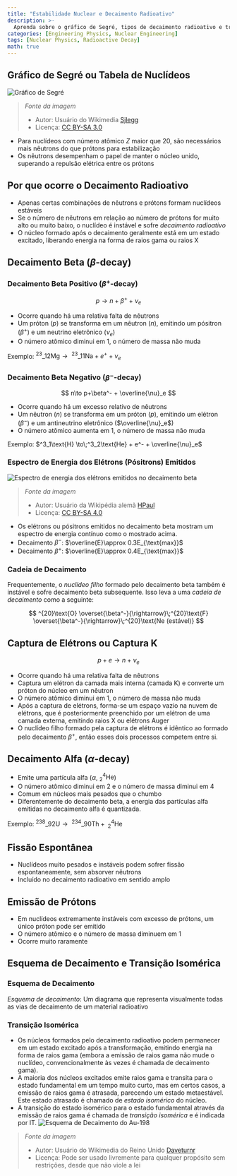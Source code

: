 ```yaml
---
title: "Estabilidade Nuclear e Decaimento Radioativo"
description: >-
  Aprenda sobre o gráfico de Segré, tipos de decaimento radioativo e transição isomérica.
categories: [Engineering Physics, Nuclear Engineering]
tags: [Nuclear Physics, Radioactive Decay]
math: true
---
```


## Gráfico de Segré ou Tabela de Nuclídeos
![Gráfico de Segré](https://upload.wikimedia.org/wikipedia/commons/c/c4/Table_isotopes_en.svg)
> *Fonte da imagem*
> - Autor: Usuário do Wikimedia [Sjlegg](https://commons.wikimedia.org/wiki/User:Sjlegg)
> - Licença: [CC BY-SA 3.0](https://creativecommons.org/licenses/by-sa/3.0/deed.en)

- Para nuclídeos com número atômico $Z$ maior que 20, são necessários mais nêutrons do que prótons para estabilização
- Os nêutrons desempenham o papel de manter o núcleo unido, superando a repulsão elétrica entre os prótons

## Por que ocorre o Decaimento Radioativo
- Apenas certas combinações de nêutrons e prótons formam nuclídeos estáveis
- Se o número de nêutrons em relação ao número de prótons for muito alto ou muito baixo, o nuclídeo é instável e sofre *decaimento radioativo*
- O núcleo formado após o decaimento geralmente está em um estado excitado, liberando energia na forma de raios gama ou raios X

## Decaimento Beta ($\beta$-decay)
### Decaimento Beta Positivo ($\beta^+$-decay)

 $$p \to n+\beta^+ +\nu_e$$
 
- Ocorre quando há uma relativa falta de nêutrons
- Um próton ($p$) se transforma em um nêutron ($n$), emitindo um pósitron ($\beta^+$) e um neutrino eletrônico ($\nu_e$)
- O número atômico diminui em 1, o número de massa não muda

Exemplo: $^{23}\_{12}\text{Mg} \to\;^{23}\_{11}\text{Na} + e^+ + \nu_e$

### Decaimento Beta Negativo ($\beta^-$-decay)

$$ n\to p+\beta^- + \overline{\nu}_e $$

- Ocorre quando há um excesso relativo de nêutrons
- Um nêutron ($n$) se transforma em um próton ($p$), emitindo um elétron ($\beta^-$) e um antineutrino eletrônico ($\overline{\nu}_e$)
- O número atômico aumenta em 1, o número de massa não muda

Exemplo: $^3_1\text{H} \to\;^3_2\text{He} + e^- + \overline{\nu}_e$

### Espectro de Energia dos Elétrons (Pósitrons) Emitidos
![Espectro de energia dos elétrons emitidos no decaimento beta](https://upload.wikimedia.org/wikipedia/commons/e/e6/Beta_spectrum_of_RaE.jpg)
> *Fonte da imagem*
> - Autor: Usuário da Wikipédia alemã [HPaul](https://de.wikipedia.org/wiki/Benutzer:HPaul)
> - Licença: [CC BY-SA 4.0](https://creativecommons.org/licenses/by-sa/4.0/deed.en)

- Os elétrons ou pósitrons emitidos no decaimento beta mostram um espectro de energia contínuo como o mostrado acima.
- Decaimento $\beta^-$: $\overline{E}\approx 0.3E_{\text{max}}$
- Decaimento $\beta^+$: $\overline{E}\approx 0.4E_{\text{max}}$

### Cadeia de Decaimento
Frequentemente, o *nuclídeo filho* formado pelo decaimento beta também é instável e sofre decaimento beta subsequente. Isso leva a uma *cadeia de decaimento* como a seguinte:

$$ ^{20}\text{O} \overset{\beta^-}{\rightarrow}\;^{20}\text{F} \overset{\beta^-}{\rightarrow}\;^{20}\text{Ne (estável)} $$ 

## Captura de Elétrons ou Captura K

$$ p + e \to n + \nu_e $$

- Ocorre quando há uma relativa falta de nêutrons
- Captura um elétron da camada mais interna (camada K) e converte um próton do núcleo em um nêutron
- O número atômico diminui em 1, o número de massa não muda
- Após a captura de elétrons, forma-se um espaço vazio na nuvem de elétrons, que é posteriormente preenchido por um elétron de uma camada externa, emitindo raios X ou elétrons Auger
- O nuclídeo filho formado pela captura de elétrons é idêntico ao formado pelo decaimento $\beta^+$, então esses dois processos competem entre si.

## Decaimento Alfa ($\alpha$-decay)
- Emite uma partícula alfa ($\alpha$, $^4_2\text{He}$)
- O número atômico diminui em 2 e o número de massa diminui em 4
- Comum em núcleos mais pesados que o chumbo
- Diferentemente do decaimento beta, a energia das partículas alfa emitidas no decaimento alfa é quantizada.

Exemplo: $^{238}\_{92}\text{U} \to\;^{234}\_{90}\text{Th} +\; ^4_2\text{He}$

## Fissão Espontânea
- Nuclídeos muito pesados e instáveis podem sofrer fissão espontaneamente, sem absorver nêutrons
- Incluído no decaimento radioativo em sentido amplo

## Emissão de Prótons
- Em nuclídeos extremamente instáveis com excesso de prótons, um único próton pode ser emitido
- O número atômico e o número de massa diminuem em 1
- Ocorre muito raramente

## Esquema de Decaimento e Transição Isomérica
### Esquema de Decaimento
*Esquema de decaimento*: Um diagrama que representa visualmente todas as vias de decaimento de um material radioativo

### Transição Isomérica
- Os núcleos formados pelo decaimento radioativo podem permanecer em um estado excitado após a transformação, emitindo energia na forma de raios gama (embora a emissão de raios gama não mude o nuclídeo, convencionalmente às vezes é chamada de decaimento gama).
- A maioria dos núcleos excitados emite raios gama e transita para o estado fundamental em um tempo muito curto, mas em certos casos, a emissão de raios gama é atrasada, parecendo um estado metaestável. Este estado atrasado é chamado de *estado isomérico* do núcleo.
- A transição do estado isomérico para o estado fundamental através da emissão de raios gama é chamada de *transição isomérica* e é indicada por IT.
![Esquema de Decaimento do Au-198](https://upload.wikimedia.org/wikipedia/commons/0/04/Au-198_Decay_Scheme.svg)
> *Fonte da imagem*
> - Autor: Usuário do Wikimedia do Reino Unido [Daveturnr](https://commons.wikimedia.org/wiki/User:Daveturnr)
> - Licença: Pode ser usado livremente para qualquer propósito sem restrições, desde que não viole a lei
